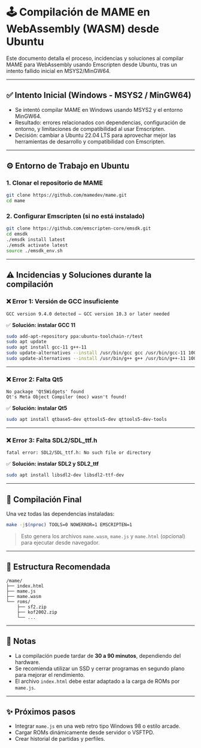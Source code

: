 # 🕹️ Compilación de MAME en WebAssembly (WASM) desde Ubuntu

Este documento detalla el proceso, incidencias y soluciones al compilar MAME para WebAssembly usando Emscripten desde Ubuntu, tras un intento fallido inicial en MSYS2/MinGW64.

---

## ✅ Intento Inicial (Windows - MSYS2 / MinGW64)

- Se intentó compilar MAME en Windows usando MSYS2 y el entorno MinGW64.
- Resultado: errores relacionados con dependencias, configuración de entorno, y limitaciones de compatibilidad al usar Emscripten.
- Decisión: cambiar a Ubuntu 22.04 LTS para aprovechar mejor las herramientas de desarrollo y compatibilidad con Emscripten.

---

## ⚙️ Entorno de Trabajo en Ubuntu

### 1. Clonar el repositorio de MAME

```bash
git clone https://github.com/mamedev/mame.git
cd mame
```

### 2. Configurar Emscripten (si no está instalado)

```bash
git clone https://github.com/emscripten-core/emsdk.git
cd emsdk
./emsdk install latest
./emsdk activate latest
source ./emsdk_env.sh
```

---

## ⚠️ Incidencias y Soluciones durante la compilación

### ❌ Error 1: Versión de GCC insuficiente

```text
GCC version 9.4.0 detected — GCC version 10.3 or later needed
```

✅ **Solución: instalar GCC 11**

```bash
sudo add-apt-repository ppa:ubuntu-toolchain-r/test
sudo apt update
sudo apt install gcc-11 g++-11
sudo update-alternatives --install /usr/bin/gcc gcc /usr/bin/gcc-11 100
sudo update-alternatives --install /usr/bin/g++ g++ /usr/bin/g++-11 100
```

---

### ❌ Error 2: Falta Qt5

```text
No package 'Qt5Widgets' found
Qt's Meta Object Compiler (moc) wasn't found!
```

✅ **Solución: instalar Qt5**

```bash
sudo apt install qtbase5-dev qttools5-dev qttools5-dev-tools
```

---

### ❌ Error 3: Falta SDL2/SDL_ttf.h

```text
fatal error: SDL2/SDL_ttf.h: No such file or directory
```

✅ **Solución: instalar SDL2 y SDL2_ttf**

```bash
sudo apt install libsdl2-dev libsdl2-ttf-dev
```

---

## 🚀 Compilación Final

Una vez todas las dependencias instaladas:

```bash
make -j$(nproc) TOOLS=0 NOWERROR=1 EMSCRIPTEN=1
```

> Esto genera los archivos `mame.wasm`, `mame.js` y `mame.html` (opcional) para ejecutar desde navegador.

---

## 📁 Estructura Recomendada

```
/mame/
├── index.html
├── mame.js
├── mame.wasm
└── roms/
    ├── sf2.zip
    ├── kof2002.zip
    └── ...
```

---

## 📝 Notas

- La compilación puede tardar de **30 a 90 minutos**, dependiendo del hardware.
- Se recomienda utilizar un SSD y cerrar programas en segundo plano para mejorar el rendimiento.
- El archivo `index.html` debe estar adaptado a la carga de ROMs por `mame.js`.

---

## ✨ Próximos pasos

- Integrar `mame.js` en una web retro tipo Windows 98 o estilo arcade.
- Cargar ROMs dinámicamente desde servidor o VSFTPD.
- Crear historial de partidas y perfiles.
